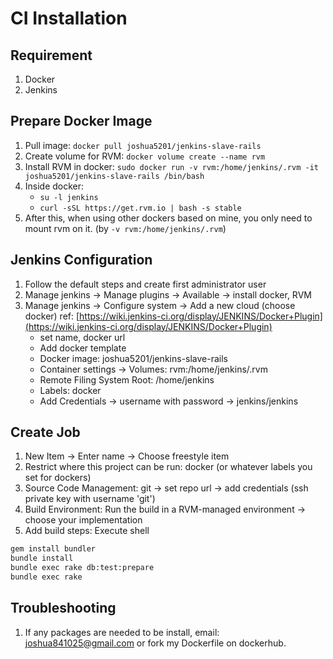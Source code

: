 # CI Installation

## Requirement
1. Docker
2. Jenkins

## Prepare Docker Image
1. Pull image: `docker pull joshua5201/jenkins-slave-rails`
2. Create volume for RVM: `docker volume create --name rvm`
3. Install RVM in docker: `sudo docker run -v rvm:/home/jenkins/.rvm -it joshua5201/jenkins-slave-rails /bin/bash`
4. Inside docker: 
    - `su -l jenkins`
    - `curl -sSL https://get.rvm.io | bash -s stable`
5. After this, when using other dockers based on mine, you only need to mount rvm on it. (by `-v rvm:/home/jenkins/.rvm`)

## Jenkins Configuration
1. Follow the default steps and create first administrator user
2. Manage jenkins -> Manage plugins -> Available -> install docker, RVM
3. Manage jenkins -> Configure system -> Add a new cloud (choose docker) ref: [https://wiki.jenkins-ci.org/display/JENKINS/Docker+Plugin](https://wiki.jenkins-ci.org/display/JENKINS/Docker+Plugin)
    - set name, docker url
    - Add docker template
    - Docker image: joshua5201/jenkins-slave-rails
    - Container settings -> Volumes: rvm:/home/jenkins/.rvm
    - Remote Filing System Root: /home/jenkins
    - Labels: docker
    - Add Credentials -> username with password -> jenkins/jenkins

## Create Job
1. New Item -> Enter name -> Choose freestyle item
2. Restrict where this project can be run: docker (or whatever labels you set for dockers)
3. Source Code Management: git -> set repo url -> add credentials (ssh private key with username 'git')
4. Build Environment: Run the build in a RVM-managed environment -> choose your implementation 
5. Add build steps: Execute shell 
``` bash
gem install bundler
bundle install
bundle exec rake db:test:prepare
bundle exec rake
```

## Troubleshooting
1. If any packages are needed to be install, email: joshua841025@gmail.com or fork my Dockerfile on dockerhub.
